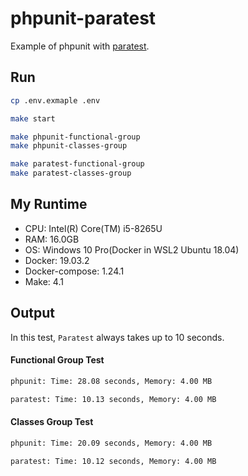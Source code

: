 # phpunit-paratest
Example of phpunit with [paratest](https://github.com/paratestphp/paratest).

## Run
```bash
cp .env.exmaple .env

make start

make phpunit-functional-group
make phpunit-classes-group

make paratest-functional-group
make paratest-classes-group
```

## My Runtime
- CPU: Intel(R) Core(TM) i5-8265U 
- RAM: 16.0GB
- OS: Windows 10 Pro(Docker in WSL2 Ubuntu 18.04)
- Docker: 19.03.2
- Docker-compose: 1.24.1
- Make: 4.1

## Output
In this test, `Paratest` always takes up to 10 seconds.

#### Functional Group Test
```bash
phpunit: Time: 28.08 seconds, Memory: 4.00 MB

paratest: Time: 10.13 seconds, Memory: 4.00 MB
```

#### Classes Group Test
```bash
phpunit: Time: 20.09 seconds, Memory: 4.00 MB

paratest: Time: 10.12 seconds, Memory: 4.00 MB
```

